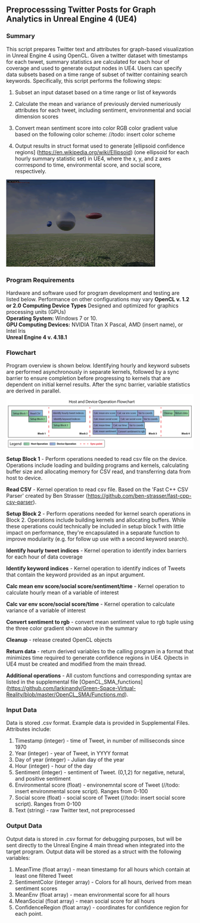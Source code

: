 ## Preprocesssing Twitter Posts for Graph Analytics in Unreal Engine 4 (UE4) <br>

### Summary
This script prepares Twitter text and attributes for graph-based visualization in Unreal Engine 4 using OpenCL.  Given a twitter dataset with timestamps for each twwet, summary statistics are calculated for each hour of coverage and used to generate output nodes in UE4.  Users can specify data subsets based on a time range of subset of twitter containing search keywords.  Specifically, this script performs the following steps:
1. Subset an input dataset based on a time range or list of keywords
2. Calculate the mean and variance of previously dervied numeriously attributes for each tweet, including sentiment, environmental and social dimension scores
3. Convert mean sentiment score into color RGB color gradient value based on the following color scheme:
      //todo: insert color scheme


4. Output results in struct format used to generate [ellipsoid confidence regions] (https://en.wikipedia.org/wiki/Ellipsoid)  (one ellipsoid for each hourly summary statistic set) in UE4, where the x, y, and z axes corrrespond to time, environmental score, and social score, respectively.  
 
![alt text](https://github.com/larkinandy/Green-Space-Virtual-Reality/blob/master/OpenCL_SMA/Support%20Documents/SpherePrototypes.gif "Prototype uobjects in UE4")


### Program Requirements
Hardware and software used for program development and testing are listed below.  Performance on other configurations may vary
**OpenCL v. 1.2 or 2.0**
**Computing Device Types** Designed and optimized for graphics processing units (GPUs) <br>
**Operating System:** Windows 7 or 10.  <br>
**GPU Computing Devices:** NVIDIA Titan X Pascal, AMD (insert name), or Intel Iris <br>
**Unreal Engine 4 v. 4.18.1** 


### Flowchart 
Program overview is shown below. Identifying hourly and keyword subsets are performed asynchronously in separate kernels, followed by a sync barrier to ensure completion before progressing to kernels that are dependent on initial kernel results.  After the sync barrier, variable statistics are derived in parallel.
![](https://github.com/larkinandy/Green-Space-Virtual-Reality/blob/master/OpenCL_SMA/Support%20Documents/Project%20Flowchart_Nov17_17.png) <br>

**Setup Block 1** - Perform operations needed to read csv file on the device.  Operations include loading and building programs and kernels, calculating buffer size and allocating memory for CSV read, and transferring data from host to device. <br>

**Read CSV** - Kernel operation to read csv file.  Based on the 'Fast C++ CSV Parser' created by Ben Strasser (https://github.com/ben-strasser/fast-cpp-csv-parser). <br>

**Setup Block 2** - Perform operations needed for kernel search operations in Block 2.  Operations include building kernels and allocating buffers.  While these operations could technically be included in setup block 1 with little impact on performance, they're encapsulated in a separate function to improve modularity (e.g. for follow up use with a second keyword search).  

**Identify hourly tweet indices** - Kernel operation to identify index barriers for each hour of data coverage

**Identify keyword indices** - Kernel operation to identify indices of Tweets that contain the keyword provided as an input argument.

**Calc mean env score/social score/sentiment/time** - Kernel operation to calculate hourly mean of a variable of interest

**Calc var env score/social score/time** - Kernel operation to calculate variance of a variable of interest

**Convert sentiment to rgb** - convert mean sentiment value to rgb tuple using the three color gradient shown above in the summary

**Cleanup** - release created OpenCL objects

**Return data** - return derived variables to the calling program in a format that minimizes time required to generate confidence regions in UE4.  Ojbects in UE4 must be created and modified from the main thread.  

**Additional operations** - All custom functions and corresponding syntax are listed in the supplemental file [OpenCL_SMA_functions] (https://github.com/larkinandy/Green-Space-Virtual-Reality/blob/master/OpenCL_SMA/Functions.md).


### Input Data 
Data is stored .csv format.  Example data is provided in Supplemental Files.  Attributes include:<br>
1. Timestamp (integer) - time of Tweet, in number of milliseconds since 1970  <br>
2. Year (integer) - year of Tweet, in YYYY format 
3. Day of year (integer) - Julian day of the year 
4. Hour (integer) - hour of the day 
5. Sentiment (integer) - sentiment of Tweet.  (0,1,2) for negative, netural, and positive sentiment
6. Environmental score (float) - environemntal score of Tweet (//todo: insert environmental score script).  Ranges from 0-100
7. Social score (float) - social score of Tweet (//todo: insert social score script).  Ranges from 0-100
8. Text (string) - raw Twitter text, not preprocessed 

### Output Data
Output data is stored in .csv format for debugging purposes, but will be sent directly to the Unreal Engine 4 main thread when integrated into the target program.  Output data will be stored as a struct with the following variables:
1. MeanTime (float array) - mean timestamp for all hours which contain at least one filtered Tweet
2. SentimentColor (integer array) - Colors for all hours, derived from mean sentiment scores 
3. MeanEnv (float array) - mean environmental score for all hours
4. MeanSocial (float array) - mean social score for all hours
5. ConfidenceRegion (float array) - coordinates for confidence region for each point.
